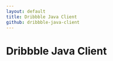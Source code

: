 ```yaml
---
layout: default
title: Dribbble Java Client
github: dribbble-java-client
---
```


<h1>Dribbble Java Client</h1>

